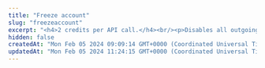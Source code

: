 ```yaml
---
title: "Freeze account"
slug: "freezeaccount"
excerpt: "<h4>2 credits per API call.</h4><br/><p>Disables all outgoing transactions. Incoming transactions to the account are available. When an account is frozen, its available balance is set to 0. This operation will create a new blockage of type ACCOUNT_FROZEN, which is automatically deleted when the account is unfrozen.</p>"
hidden: false
createdAt: "Mon Feb 05 2024 09:09:14 GMT+0000 (Coordinated Universal Time)"
updatedAt: "Mon Feb 05 2024 11:24:15 GMT+0000 (Coordinated Universal Time)"
---
```

